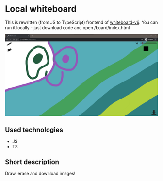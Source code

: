 # Local whiteboard

This is rewritten (from JS to TypeScript) frontend of [whiteboard-v6](https://github.com/Pawel-608/whiteboard-v6). You can run it locally - just download code and open /board/index.html

![This is an board preview](board-preview.png)

## Used technologies

- JS
- TS

## Short description

Draw, erase and download images!
